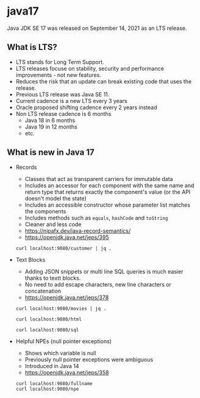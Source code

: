 # java17

Java JDK SE 17 was released on September 14, 2021 as an LTS release.

## What is LTS?

* LTS stands for Long Term Support.
* LTS releases focuse on stability, security and performance improvements - not new features.
* Reduces the risk that an update can break existing code that uses the release.
* Previous LTS release was Java SE 11.
* Current cadence is a new LTS every 3 years
* Oracle proposed shifting cadence every 2 years instead
* Non LTS release cadence is 6 months
  * Java 18 in 6 months
  * Java 19 in 12 months 
  * etc.

## What is new in Java 17

* Records
  * Classes that act as transparent carriers for immutable data
  * Includes an accessor for each component with the same name and return type that returns exactly the component's value (or the API doesn't model the state)
  * Includes an accessible constructor whose parameter list matches the components
  * Includes methods such as `equals`, `hashCode` and `toString`
  * Cleaner and less code
  * https://nipafx.dev/java-record-semantics/
  * https://openjdk.java.net/jeps/395

  ```
  curl localhost:9080/customer | jq .
  ```


* Text Blocks
  * Adding JSON snippets or multi line SQL queries is much easier thanks to textt blocks.
  * No need to add escape characters, new line characters or concatenation
  * https://openjdk.java.net/jeps/378
   ```
   curl localhost:9080/movies | jq .
   ```

   ```
   curl localhost:9080/html
   ```

   ```
   curl localhost:9080/sql
   ```
   
 * Helpful NPEs (null pointer exceptions)
   * Shows which variable is null
   * Previously null pointer exceptions were ambiguous
   * Introduced in Java 14 
   * https://openjdk.java.net/jeps/358 
   
   ```
   curl localhost:9080/fullname
   curl localhost:9080/npe
   ```